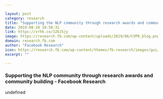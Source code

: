 ```yaml
---

layout: post
category: research
title: "Supporting the NLP community through research awards and community building - Facebook Research"
date: 2019-08-28 18:58:31
link: https://vrhk.co/32bJSjy
image: https://research.fb.com/wp-content/uploads/2019/06/CVPR_blog.png
domain: research.fb.com
author: "Facebook Research"
icon: https://research.fb.com/wp-content/themes/fb-research/images/gui/facebook.ico
excerpt: ""

---
```


### Supporting the NLP community through research awards and community building - Facebook Research

undefined